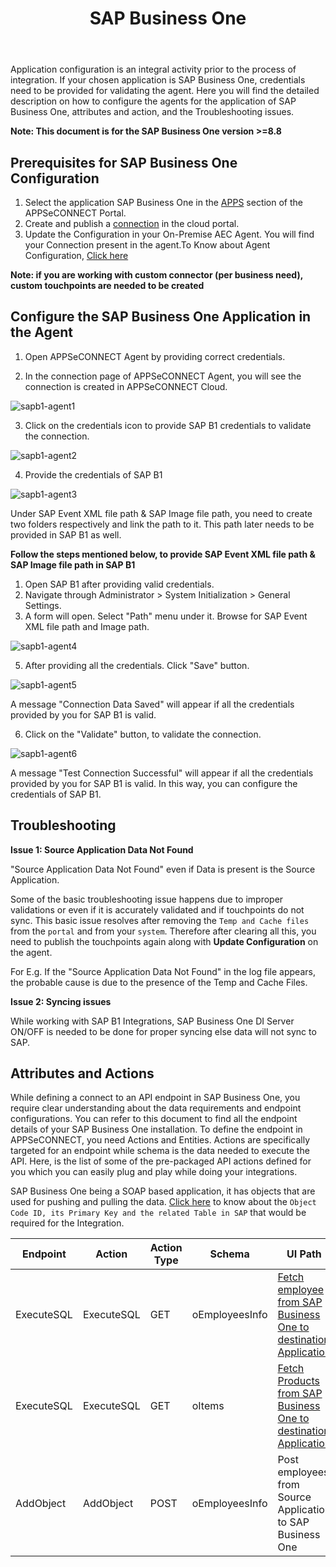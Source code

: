 ﻿---
title: "SAP Business One"
toc: true
tag: developers
category: "Connectors"
menus:
    applicationconnector :
        title: "SAP Business One"
        weight: 11
        icon: fa fa-file-word-o
        identifier: sapb1connector
---

Application configuration is an integral activity prior to the process of integration. 
If your chosen application is SAP Business One, credentials need to be provided for 
validating the agent.
Here you will find the detailed description on how to configure the agents for the 
application of SAP Business One, attributes and action, and the Troubleshooting issues.

**Note: This document is for the SAP Business One version >=8.8**

## Prerequisites for SAP Business One Configuration

1.	Select the application SAP Business One in the [APPS](/getting%20started/configurations/#process-of-choosing-app) section of the APPSeCONNECT Portal.
2.	Create and publish a [connection](/getting%20started/configurations-for-integration/#configuring-connector-while-creating-connection) in the cloud portal.
3.	Update the Configuration in your On-Premise AEC Agent. You will find your Connection present in the agent.To Know about Agent Configuration, [Click here](/deployment/Deployment-Configuration/)

**Note: if you are working with custom connector (per business need), custom touchpoints are needed to be created**

## Configure the SAP Business One Application in the Agent

1. Open APPSeCONNECT Agent by providing correct credentials.

2. In the connection page of APPSeCONNECT Agent, you will see the connection is created in APPSeCONNECT Cloud.

![sapb1-agent1](/staticfiles/connectors/media/application-connector/sapb1-agent1.png)

3. Click on the credentials icon to provide SAP B1 credentials to validate the connection.

![sapb1-agent2](/staticfiles/connectors/media/application-connector/sapb1-agent2.png)

4. Provide the credentials of SAP B1

![sapb1-agent3](/staticfiles/connectors/media/application-connector/sapb1-agent3.png)

Under SAP Event XML file path & SAP Image file path, you need to create two folders respectively and link the path to it. 
This path later needs to be provided in SAP B1 as well.

**Follow the steps mentioned below, to provide SAP Event XML file path & SAP Image file path in SAP B1**

1. Open SAP B1 after providing valid credentials.
2. Navigate through Administrator > System Initialization > General Settings.
3. A form will open. Select "Path" menu under it. Browse for SAP Event XML file path and Image path.

![sapb1-agent4](/staticfiles/connectors/media/application-connector/sapb1-agent4.png)

5. After providing all the credentials. Click "Save" button.

![sapb1-agent5](/staticfiles/connectors/media/application-connector/sapb1-agent5.png)

A message "Connection Data Saved" will appear if all the credentials provided by you for SAP B1 is valid.

6. Click on the "Validate" button, to validate the connection.

![sapb1-agent6](/staticfiles/connectors/media/application-connector/sapb1-agent6.png)

A message "Test Connection Successful" will appear if all the credentials provided by you for SAP B1 is valid. 
In this way, you can configure the credentials of SAP B1.

## Troubleshooting

**Issue 1: Source Application Data Not Found**

"Source Application Data Not Found" even if Data is present is the Source Application.

Some of the basic troubleshooting issue happens due to improper validations or even if it is 
accurately validated and if touchpoints do not sync. This basic issue resolves after removing 
the `Temp and Cache files` from the `portal` and from your `system`. Therefore after clearing all
this, you need to publish the touchpoints again along with **Update Configuration** on the agent.

For E.g. If the "Source Application Data Not Found" in the log file appears, the probable cause is due 
to the presence of the Temp and Cache Files.

**Issue 2: Syncing issues**

While working with SAP B1 Integrations, SAP Business One DI Server ON/OFF is needed to be done for proper 
syncing else data will not sync to SAP. 

## Attributes and Actions

While defining a connect to an API endpoint in SAP Business One, you require clear understanding about the
data requirements and endpoint configurations. You can refer to this document to find all the endpoint 
details of your SAP Business One installation. To define the endpoint in APPSeCONNECT, you need Actions and Entities. 
Actions are specifically targeted for an endpoint while schema is the data needed to execute the API. 
Here, is the list of some of the pre-packaged API actions defined for you which you can easily plug and play 
while doing your integrations.

SAP Business One being a SOAP based application, it has objects that are used for pushing and pulling the data. 
[Click here](https://blogs.sap.com/2017/04/27/list-of-object-types/) to know about the `Object Code ID, its Primary Key and the related Table in SAP` that would be required for the Integration. 

|Endpoint|Action|Action Type|Schema|UI Path|API Path|
|---|---|---|---|------|---|
|ExecuteSQL|ExecuteSQL|GET|oEmployeesInfo|[Fetch employee from SAP Business One to destination Application](https://help.sap.com/doc/saphelp_sbo91/9.1/en-US/44/ac2bd0d8545af0e10000000a11466f/content.htm?no_cache=true)|---|
|ExecuteSQL|ExecuteSQL|GET|oItems|[Fetch Products from SAP Business One to destination Application](https://help.sap.com/saphelp_sbo900/helpdata/en/45/2365ca9e152b31e10000000a1553f7/content.htm?no_cache=true)|---|
|AddObject|AddObject|POST|oEmployeesInfo|Post employees from Source Application to SAP Business One|---|